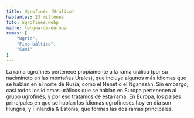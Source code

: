 ```yaml
---
title: Ugrofinés (Urálico)
hablantes: 23 millones
foto: ugrofinés.webp
madre: lengua-de-europa
ramas: [
    "Ugrio",
    "Fino-báltico",
    "Sami"
]
---
```


La rama ugrofinés pertenece propiamente a la rama urálica (por su nacimineto en las montañas Urales), que incluye algunos más idiomas que se hablan en el norte de Rusia, como el Nenet o el Nganasán. Sin embargo, casi todos los idiomas urálicos que se hablan en Europa pertenecen al grupo ugrofinés, y por eso tratamos de esta rama. En Europa, los países principales en que se hablan los idiomas ugrofineses hoy en día son Hungría, y Finlandía & Estonia, que formas las dos ramas principales.
